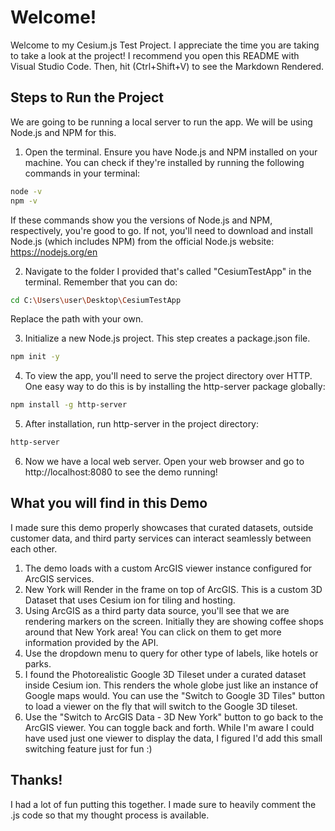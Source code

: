 # Welcome!

Welcome to my Cesium.js Test Project. I appreciate the time you are taking to take a look at the project!
I recommend you open this README with Visual Studio Code. Then, hit (Ctrl+Shift+V) to see the Markdown Rendered.

## Steps to Run the Project

We are going to be running a local server to run the app. We will be using Node.js and NPM for this.

1. Open the terminal. Ensure you have Node.js and NPM installed on your machine. You can check if they're installed by running the following commands in your terminal:

```bash
node -v
npm -v
```

If these commands show you the versions of Node.js and NPM, respectively, you're good to go. If not, you'll need to download and install Node.js (which includes NPM) from the official Node.js website: https://nodejs.org/en

2. Navigate to the folder I provided that's called "CesiumTestApp" in the terminal.
Remember that you can do:

```bash
cd C:\Users\user\Desktop\CesiumTestApp
```
Replace the path with your own.

3. Initialize a new Node.js project. This step creates a package.json file.

```bash
npm init -y
```

4. To view the app, you'll need to serve the project directory over HTTP. One easy way to do this is by installing the http-server package globally:
```bash
npm install -g http-server
```

5. After installation, run http-server in the project directory:
```bash
http-server
```

6. Now we have a local web server. Open your web browser and go to http://localhost:8080 to see the demo running!

## What you will find in this Demo

I made sure this demo properly showcases that curated datasets, outside customer data, and third party services can interact seamlessly between each other. 

1. The demo loads with a custom ArcGIS viewer instance configured for ArcGIS services.
2. New York will Render in the frame on top of ArcGIS. This is a custom 3D Dataset that uses Cesium ion for tiling and hosting. 
3. Using ArcGIS as a third party data source, you'll see that we are rendering markers on the screen. Initially they are showing coffee shops around that New York area!
   You can click on them to get more information provided by the API.
4. Use the dropdown menu to query for other type of labels, like hotels or parks.
5. I found the Photorealistic Google 3D Tileset under a curated dataset inside Cesium ion. This renders the whole globe just like an instance of Google maps would. 
   You can use the "Switch to Google 3D Tiles" button to load a viewer on the fly that will switch to the Google 3D tileset.
6. Use the "Switch to ArcGIS Data - 3D New York" button to go back to the ArcGIS viewer. You can toggle back and forth. While I'm aware I could have used just one 
   viewer to display the data, I figured I'd add this small switching feature just for fun :)

## Thanks!
I had a lot of fun putting this together. I made sure to heavily comment the .js code so that my thought process is available. 


